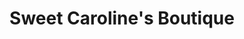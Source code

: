 ---
title: "Sweet Caroline's Boutique"
url: /fredericksburg/sweet-carolines-boutique/
shop: clothes
---